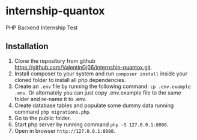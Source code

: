 # internship-quantox
PHP Backend Internship Test

## Installation

1. Clone the repository from github https://github.com/ValentinGj06/internship-quantox.git.
2. Install composer to your system and run `composer install` inside your cloned folder to install all php dependencies.
3. Create an `.env` file by running the following command: `cp .env.example .env`. Or alternately you can just copy .env.example file to the same folder and re-name it to .env.
4. Create database tables and populate some dummy data running command `php migrations.php`.
5. Go to the public folder.
6. Start php server by running command `php -S 127.0.0.1:8080`.
7. Open in browser `http://127.0.0.1:8080`.
